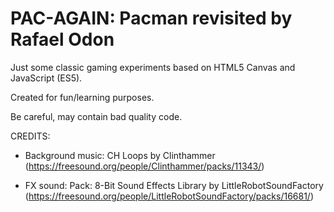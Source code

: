 # PAC-AGAIN: Pacman revisited by Rafael Odon

Just some classic gaming experiments based on HTML5 Canvas and JavaScript (ES5).

Created for fun/learning purposes. 

Be careful, may contain bad quality code.

CREDITS:

* Background music: CH Loops by Clinthammer (https://freesound.org/people/Clinthammer/packs/11343/)

* FX sound: Pack: 8-Bit Sound Effects Library by LittleRobotSoundFactory (https://freesound.org/people/LittleRobotSoundFactory/packs/16681/)